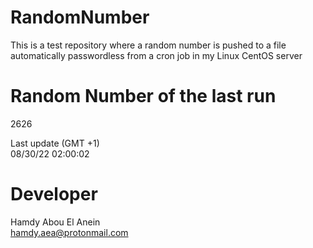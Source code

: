 # RandomNumber    
This is a test repository where a random number is pushed to a file automatically passwordless from a cron job in my Linux CentOS server    
# Random Number of the last run   
2626
      
Last update (GMT +1)    
08/30/22 02:00:02
# Developer    
Hamdy Abou El Anein   
hamdy.aea@protonmail.com
